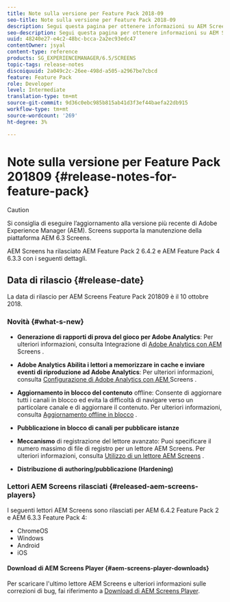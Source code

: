 ```yaml
---
title: Note sulla versione per Feature Pack 2018-09
seo-title: Note sulla versione per Feature Pack 2018-09
description: Segui questa pagina per ottenere informazioni su AEM Screens Feature Pack 201809 rilasciato il 10 ottobre 2018.
seo-description: Segui questa pagina per ottenere informazioni su AEM Screens Feature Pack 201809 rilasciato il 10 ottobre 2018.
uuid: 48240e27-e4c2-48bc-bcca-2a2ec93edc47
contentOwner: jsyal
content-type: reference
products: SG_EXPERIENCEMANAGER/6.5/SCREENS
topic-tags: release-notes
discoiquuid: 2a049c2c-26ee-498d-a505-a2967be7cbcd
feature: Feature Pack
role: Developer
level: Intermediate
translation-type: tm+mt
source-git-commit: 9d36c0ebc985b815ab41d3f3ef44baefa22db915
workflow-type: tm+mt
source-wordcount: '269'
ht-degree: 3%

---
```



# Note sulla versione per Feature Pack 201809 {#release-notes-for-feature-pack}

>[!CAUTION]
>
>Si consiglia di eseguire l’aggiornamento alla versione più recente di Adobe Experience Manager (AEM). Screens supporta la manutenzione della piattaforma AEM 6.3 Screens.

AEM Screens ha rilasciato AEM Feature Pack 2 6.4.2 e AEM Feature Pack 4 6.3.3 con i seguenti dettagli.

## Data di rilascio {#release-date}

La data di rilascio per AEM Screens Feature Pack 201809 è il 10 ottobre 2018.

### Novità {#what-s-new}

* **Generazione di rapporti di prova del gioco per Adobe Analytics**: Per ulteriori informazioni, consulta Integrazione di  [Adobe Analytics con AEM ](adobe-analytics-integration-aem-screens.md) Screens .

* **Adobe Analytics Abilita i lettori a memorizzare in cache e inviare eventi di riproduzione ad Adobe Analytics**: Per ulteriori informazioni, consulta  [Configurazione di Adobe Analytics con AEM ](configuring-adobe-analytics-aem-screens.md) Screens .

* **Aggiornamento in blocco del contenuto** offline: Consente di aggiornare tutti i canali in blocco ed evita la difficoltà di navigare verso un particolare canale e di aggiornare il contenuto. Per ulteriori informazioni, consulta [Aggiornamento offline in blocco](bulk-offline-update.md) .

* **Pubblicazione in blocco di canali per pubblicare istanze**
* **Meccanismo** di registrazione del lettore avanzato: Puoi specificare il numero massimo di file di registro per un lettore AEM Screens. Per ulteriori informazioni, consulta [Utilizzo di un lettore AEM Screens](working-with-screens-player.md) .

* **Distribuzione di authoring/pubblicazione (Hardening)**

### Lettori AEM Screens rilasciati {#released-aem-screens-players}

I seguenti lettori AEM Screens sono rilasciati per AEM 6.4.2 Feature Pack 2 e AEM 6.3.3 Feature Pack 4:

* ChromeOS
* Windows
* Android
* iOS

#### Download di AEM Screens Player {#aem-screens-player-downloads}

Per scaricare l&#39;ultimo lettore AEM Screens e ulteriori informazioni sulle correzioni di bug, fai riferimento a [Download di AEM Screens Player](https://download.macromedia.com/screens/).
